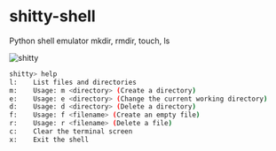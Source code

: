 # shitty-shell
Python shell emulator mkdir, rmdir, touch, ls

![shitty](https://raw.githubusercontent.com/perseoq/perseoq.github.io/main/post/imagenes/Captura%20desde%202023-04-30%2008-06-43.png)

```sh
shitty> help
l:    List files and directories
m:    Usage: m <directory> (Create a directory)
e:    Usage: e <directory> (Change the current working directory)
d:    Usage: d <directory> (Delete a directory)
f:    Usage: f <filename> (Create an empty file)
r:    Usage: r <filename> (Delete a file)
c:    Clear the terminal screen
x:    Exit the shell
```

